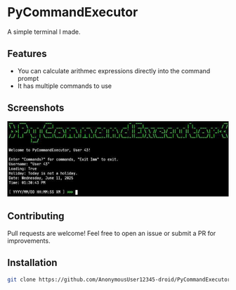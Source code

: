# PyCommandExecutor

A simple terminal I made.

## Features

- You can calculate arithmec expressions directly into the command prompt
- It has multiple commands to use

## Screenshots

![Terminal Screenshot](screenshot.png)

## Contributing

Pull requests are welcome! Feel free to open an issue or submit a PR for improvements.

## Installation

```bash
git clone https://github.com/AnonymousUser12345-droid/PyCommandExecutor && cd PyCommandExecutor && pip install -r requirements.txt

